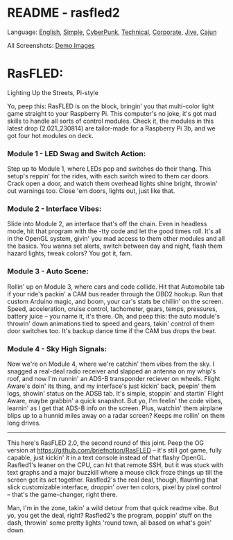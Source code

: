 # README - rasfled2

Language: [English](https://github.com/briefnotion/rasfled2/blob/main/README.md), [Simple](https://github.com/briefnotion/rasfled2/blob/main/README.simple.md), [CyberPunk](https://github.com/briefnotion/rasfled2/blob/main/README.cyberpunk.md), [Technical](https://github.com/briefnotion/rasfled2/blob/main/README.technical.md), [Corporate](https://github.com/briefnotion/rasfled2/blob/main/README.corporate%20language.md), [Jive](https://github.com/briefnotion/rasfled2/blob/main/README.jive.md), [Cajun](https://github.com/briefnotion/rasfled2/blob/main/README.cajun.md)

All Screenshots: [Demo Images](https://github.com/briefnotion/rasfled2/tree/main/demo_images)

# RasFLED: 
Lighting Up the Streets, Pi-style

Yo, peep this: RasFLED is on the block, bringin' you that multi-color light game straight to your Raspberry Pi. This computer's no joke, it's got mad skills to handle all sorts of control modules. Check it, the modules in this latest drop (2.021_230814) are tailor-made for a Raspberry Pi 3b, and we got four hot modules on deck.

### Module 1 - LED Swag and Switch Action:
Step up to Module 1, where LEDs pop and switches do their thang. This setup's reppin' for the rides, with each switch wired to them car doors. Crack open a door, and watch them overhead lights shine bright, throwin' out warnings too. Close 'em doors, lights out, just like that.

### Module 2 - Interface Vibes:
Slide into Module 2, an interface that's off the chain. Even in headless mode, hit that program with the -tty code and let the good times roll. It's all in the OpenGL system, givin' you mad access to them other modules and all the basics. You wanna set alerts, switch between day and night, flash them hazard lights, tweak colors? You got it, fam.

### Module 3 - Auto Scene:
Rollin' up on Module 3, where cars and code collide. Hit that Automobile tab if your ride's packin' a CAM bus reader through the OBD2 hookup. Run that custom Arduino magic, and boom, your car's stats be chillin' on the screen. Speed, acceleration, cruise control, tachometer, gears, temps, pressures, battery juice – you name it, it's there. Oh, and peep this: the auto module's throwin' down animations tied to speed and gears, takin' control of them door switches too. It's backup dance time if the CAM bus drops the beat.

### Module 4 - Sky High Signals:
Now we're on Module 4, where we're catchin' them vibes from the sky. I snagged a real-deal radio receiver and slapped an antenna on my whip's roof, and now I'm runnin' an ADS-B transponder reciever on wheels. Flight Aware's doin' its thing, and my interface's just kickin' back, peepin' them logs, showin' status on the ADSB tab. It's simple, stoppin' and startin' Flight Aware, maybe grabbin' a quick snapshot. But yo, I'm feelin' the code vibes, learnin' as I get that ADS-B info on the screen. Plus, watchin' them airplane blips up to a hunnid miles away on a radar screen? Keeps me rollin' on them long drives.

***

This here's RasFLED 2.0, the second round of this joint. Peep the OG version at https://github.com/briefnotion/RasFLED – it's still got game, fully capable, just kickin' it in a text console instead of that flashy OpenGL. Rasfled1's leaner on the CPU, can hit that remote SSH, but it was stuck with text graphs and a major buzzkill where a mouse click froze things up till the screen got its act together. Rasfled2's the real deal, though, flaunting that slick customizable interface, droppin' over ten colors, pixel by pixel control – that's the game-changer, right there.

Man, I'm in the zone, takin' a wild detour from that quick readme vibe. But yo, you get the deal, right? Rasfled2's the program, poppin' stuff on the dash, throwin' some pretty lights 'round town, all based on what's goin' down.
